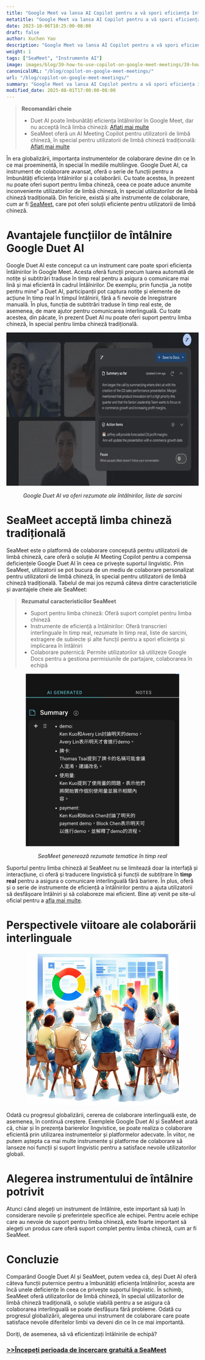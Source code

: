 ```yaml
---
title: "Google Meet va lansa AI Copilot pentru a vă spori eficiența întâlnirilor"
metatitle: "Google Meet va lansa AI Copilot pentru a vă spori eficiența întâlnirilor"
date: 2023-10-06T10:25:00-08:00
draft: false
author: Xuchen Yao
description: "Google Meet va lansa AI Copilot pentru a vă spori eficiența întâlnirilor! Explorați cum SeaMeet completează deficiențele Google Duet AI în ceea ce privește suportul pentru limba chineză și eficiența întâlnirilor și oferă o experiență de colaborare mai bogată pentru utilizatorii de limbă chineză tradițională, impulsionând colaborarea interlinguală."
weight: 1
tags: ["SeaMeet", "Instrumente AI"]
image: images/blog/39-how-to-use-copilot-on-google-meet-meetings/39-how-to-use-copilot-on-google-meet-meetings.jpeg
canonicalURL: "/blog/copilot-on-google-meet-meetings/"
url: "/blog/copilot-on-google-meet-meetings/"
summary: "Google Meet va lansa AI Copilot pentru a vă spori eficiența întâlnirilor! Explorați cum SeaMeet completează deficiențele Google Duet AI în ceea ce privește suportul pentru limba chineză și eficiența întâlnirilor și oferă o experiență de colaborare mai bogată pentru utilizatorii de limbă chineză tradițională, impulsionând colaborarea interlinguală."
modified_date: 2025-08-01T17:00:00-08:00
---
```



> **Recomandări cheie**
> - Duet AI poate îmbunătăți eficiența întâlnirilor în Google Meet, dar nu acceptă încă limba chineză: [Aflați mai multe](https://workspace.google.com/blog/product-announcements/duet-ai-in-workspace-now-available)
> - SeaMeet oferă un AI Meeting Copilot pentru utilizatorii de limbă chineză, în special pentru utilizatorii de limbă chineză tradițională: [Aflați mai multe](https://meet.seasalt.ai/?utm_source=blog)

În era globalizării, importanța instrumentelor de colaborare devine din ce în ce mai proeminentă, în special în mediile multilingve. Google Duet AI, ca instrument de colaborare avansat, oferă o serie de funcții pentru a îmbunătăți eficiența întâlnirilor și a colaborării. Cu toate acestea, în prezent nu poate oferi suport pentru limba chineză, ceea ce poate aduce anumite inconveniente utilizatorilor de limbă chineză, în special utilizatorilor de limbă chineză tradițională. Din fericire, există și alte instrumente de colaborare, cum ar fi [SeaMeet](https://meet.seasalt.ai/?utm_source=blog), care pot oferi soluții eficiente pentru utilizatorii de limbă chineză.

# Avantajele funcțiilor de întâlnire Google Duet AI

Google Duet AI este conceput ca un instrument care poate spori eficiența întâlnirilor în Google Meet. Acesta oferă funcții precum luarea automată de notițe și subtitrări traduse în timp real pentru a asigura o comunicare mai lină și mai eficientă în cadrul întâlnirilor. De exemplu, prin funcția „ia notițe pentru mine” a Duet AI, participanții pot captura notițe și elemente de acțiune în timp real în timpul întâlnirii, fără a fi nevoie de înregistrare manuală. În plus, funcția de subtitrări traduse în timp real este, de asemenea, de mare ajutor pentru comunicarea interlinguală. Cu toate acestea, din păcate, în prezent Duet AI nu poate oferi suport pentru limba chineză, în special pentru limba chineză tradițională.

<center>
<img height="400px" src="/images/blog/39-how-to-use-copilot-on-google-meet-meetings/1-google-meet-summary.jpeg" alt="Google Duet AI va oferi rezumate ale întâlnirilor, liste de sarcini"/>

*Google Duet AI va oferi rezumate ale întâlnirilor, liste de sarcini*
</center>


# SeaMeet acceptă limba chineză tradițională

SeaMeet este o platformă de colaborare concepută pentru utilizatorii de limbă chineză, care oferă o soluție AI Meeting Copilot pentru a compensa deficiențele Google Duet AI în ceea ce privește suportul lingvistic. Prin SeaMeet, utilizatorii se pot bucura de un mediu de colaborare personalizat pentru utilizatorii de limbă chineză, în special pentru utilizatorii de limbă chineză tradițională. Tabelul de mai jos rezumă câteva dintre caracteristicile și avantajele cheie ale SeaMeet:

> **Rezumatul caracteristicilor SeaMeet**
> - Suport pentru limba chineză: Oferă suport complet pentru limba chineză
> - Instrumente de eficiență a întâlnirilor: Oferă transcrieri interlinguale în timp real, rezumate în timp real, liste de sarcini, extragere de subiecte și alte funcții pentru a spori eficiența și implicarea în întâlniri
> - Colaborare puternică: Permite utilizatorilor să utilizeze Google Docs pentru a gestiona permisiunile de partajare, colaborarea în echipă

<center>
<img height="450px" src="/images/blog/39-how-to-use-copilot-on-google-meet-meetings/2-實時產生主題式總結.png" alt="SeaMeet generează rezumate tematice în timp real"/>

*SeaMeet generează rezumate tematice în timp real*
</center>


Suportul pentru limba chineză al SeaMeet nu se limitează doar la interfață și interacțiune, ci oferă și traducere lingvistică și funcții de subtitrare în **timp real** pentru a asigura o comunicare interlinguală fără bariere. În plus, oferă și o serie de instrumente de eficiență a întâlnirilor pentru a ajuta utilizatorii să desfășoare întâlniri și să colaboreze mai eficient. Bine ați venit pe site-ul oficial pentru a [afla mai multe](https://meet.seasalt.ai/?utm_source=blog).

# Perspectivele viitoare ale colaborării interlinguale

<center>
<img height="400px" src="/images/blog/39-how-to-use-copilot-on-google-meet-meetings/3-having-meeting.jpeg" alt="SeaMeet și perspectivele viitoare ale colaborării interlinguale"/>

</center>

Odată cu progresul globalizării, cererea de colaborare interlinguală este, de asemenea, în continuă creștere. Exemplele Google Duet AI și SeaMeet arată că, chiar și în prezența barierelor lingvistice, se poate realiza o colaborare eficientă prin utilizarea instrumentelor și platformelor adecvate. În viitor, ne putem aștepta ca mai multe instrumente și platforme de colaborare să lanseze noi funcții și suport lingvistic pentru a satisface nevoile utilizatorilor globali.

# Alegerea instrumentului de întâlnire potrivit

Atunci când alegeți un instrument de întâlnire, este important să luați în considerare nevoile și preferințele specifice ale echipei. Pentru acele echipe care au nevoie de suport pentru limba chineză, este foarte important să alegeți un produs care oferă suport complet pentru limba chineză, cum ar fi SeaMeet.

# Concluzie

Comparând Google Duet AI și SeaMeet, putem vedea că, deși Duet AI oferă câteva funcții puternice pentru a îmbunătăți eficiența întâlnirilor, acesta are încă unele deficiențe în ceea ce privește suportul lingvistic. În schimb, SeaMeet oferă utilizatorilor de limbă chineză, în special utilizatorilor de limbă chineză tradițională, o soluție viabilă pentru a se asigura că colaborarea interlinguală se poate desfășura fără probleme. Odată cu progresul globalizării, alegerea unui instrument de colaborare care poate satisface nevoile diferitelor limbi va deveni din ce în ce mai importantă.


Doriți, de asemenea, să vă eficientizați întâlnirile de echipă?

### [>>Începeți perioada de încercare gratuită a SeaMeet](https://meet.seasalt.ai/?utm_source=blog)